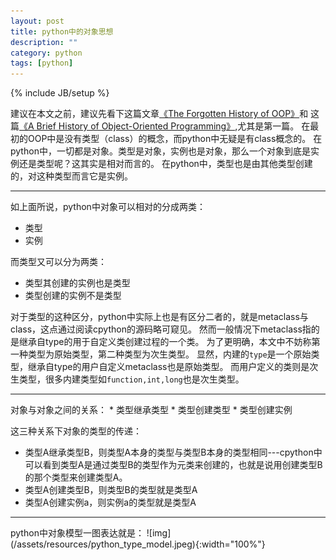 ```yaml
---
layout: post
title: python中的对象思想
description: ""
category: python
tags: [python]
---
```

{% include JB/setup %}

建议在本文之前，建议先看下这篇文章[《The Forgotten History of OOP》][0]和
这篇[《A Brief History of Object-Oriented Programming》][1],尤其是第一篇。
在最初的OOP中是没有类型（class）的概念，而python中无疑是有class概念的。
在python中，一切都是对象。类型是对象，实例也是对象，那么一个对象到底是实例还是类型呢？这其实是相对而言的。
在python中，类型也是由其他类型创建的，对这种类型而言它是实例。
<hr />
如上面所说，python中对象可以相对的分成两类：

* 类型
* 实例

而类型又可以分为两类：

* 类型其创建的实例也是类型
* 类型创建的实例不是类型

对于类型的这种区分，python中实际上也是有区分二者的，就是metaclass与class，这点通过阅读cpython的源码略可窥见。
然而一般情况下metaclass指的是继承自type的用于自定义类创建过程的一个类。
为了更明确，本文中不妨称第一种类型为原始类型，第二种类型为次生类型。
显然，内建的`type`是一个原始类型，继承自type的用户自定义metaclass也是原始类型。
而用户定义的类则是次生类型，很多内建类型如`function,int,long`也是次生类型。

<hr />
对象与对象之间的关系：
* 类型继承类型
* 类型创建类型
* 类型创建实例

这三种关系下对象的类型的传递：

* 类型A继承类型B，则类型A本身的类型与类型B本身的类型相同---cpython中可以看到类型A是通过类型B的类型作为元类来创建的，也就是说用创建类型B的那个类型来创建类型A。
* 类型A创建类型B，则类型B的类型就是类型A
* 类型A创建实例a，则实例a的类型就是类型A

<hr />
python中对象模型一图表达就是：
![img](/assets/resources/python_type_model.jpeg){:width="100%"}

[0]:https://medium.com/javascript-scene/the-forgotten-history-of-oop-88d71b9b2d9f
[1]:http://web.eecs.utk.edu/~huangj/CS302S04/notes/oo-intro.html
